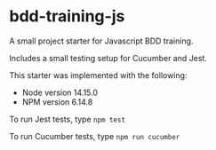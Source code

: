 # bdd-training-js

A small project starter for Javascript BDD training.

Includes a small testing setup for Cucumber and Jest.

This starter was implemented with the following:
* Node version 14.15.0
* NPM version 6.14.8

To run Jest tests, type `npm test`

To run Cucumber tests, type `npm run cucumber`
